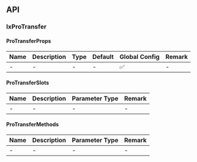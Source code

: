 ## API

### IxProTransfer

#### ProTransferProps

| Name | Description | Type | Default | Global Config | Remark |
| --- | --- | --- | --- | --- | --- |
| - | - | - | - | ✅ | - |

#### ProTransferSlots

| Name | Description | Parameter Type | Remark |
| --- | --- | --- | --- |
| - | - | - | - |

#### ProTransferMethods

| Name | Description | Parameter Type | Remark |
| --- | --- | --- | --- |
| - | - | - | - |
